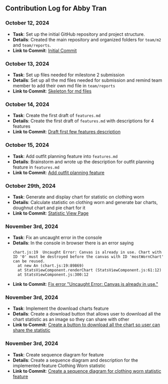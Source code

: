 ## Contribution Log for Abby Tran

### October 12, 2024
- **Task**: Set up the initial GitHub repository and project structure.
- **Details**: Created the main repository and organized folders for `team/m2` and `team/reports`.
- **Link to Commit**: [Initial Commit](https://github.com/nhan0504/CS326/commit/8be2b6b72886a65f484eb2fefaa3ae65c38be65f)

### October 13, 2024
- **Task**: Set up files needed for milestone 2 submission
- **Details**: Set up all the md files needed for submission and remind team member to add their own md file in `team/reports`
- **Link to Commit**: [Skeleton for md files](https://github.com/nhan0504/CS326/commit/f0fba5c5f01f31d7d1a381903f108ea7b10d6cb5)

### October 14, 2024
- **Task**: Create the first draft of `features.md` 
- **Details**: Create the first draft of `features.md` with descriptions for 4 features 
- **Link to Commit**: [Draft first few features description](https://github.com/nhan0504/CS326/commit/0bc6ac7e84f529f562016dbac994372a284b801e)

### October 15, 2024
- **Task**: Add outfit planning feature into `features.md` 
- **Details**: Brainstorm and wrote up the description for outfit planning feature in `features.md`
- **Link to Commit**: [Add outfit planning feature](https://github.com/nhan0504/CS326/commit/702a8063482435c8c6a20064984a065ced2f21f7)

### October 29th, 2024
- **Task**: Generate and display chart for statistic on clothing worn
- **Details**: Calculate statistic on clothing worn and generate bar charts, doughnut chart and pie chart for it
- **Link to Commit**: [Statistic View Page](https://github.com/nhan0504/CS326/pull/14/commits/67a7d2bcc722866c948cc7114b152a30625bc1f4)

### November 3rd, 2024
- **Task**: Fix an uncaught error in the console
- **Details**: In the console in browser there is an error saying 
  ```
  chart.js:19  Uncaught Error: Canvas is already in use. Chart with ID '0' must be destroyed before the canvas with ID 'mostWornChart' can be reused.
    at new An (chart.js:19:89869)
    at StatsViewComponent.renderChart (StatsViewComponent.js:61:12)
    at StatsViewComponent.js:300:12
  ```
- **Link to Commit**: [Fix error "Uncaught Error: Canvas is already in use."](https://github.com/nhan0504/CS326/commit/b460d59e769d9219e21934f3447be3a5d89edea0)

### November 3rd, 2024
- **Task**: Implement the download charts feature
- **Details**: Create a download button that allows user to download all the chart statistic as an image so they can share with other
- **Link to Commit**: [Create a button to download all the chart so user can share the statistic](https://github.com/nhan0504/CS326/pull/24/commits/dcc1ef0836c982c30debd28b0a958d54844a8101)

### November 3rd, 2024
- **Task**: Create sequence diagram for feature
- **Details**: Create a sequence diagram and description for the implemented feature Clothing Worn statistic
- **Link to Commit**: [Create a sequence diagram for clothing worn statistic feature](https://github.com/nhan0504/CS326/pull/28/commits/7442b25873c846c31bf89fd6859be0836c9c9ffe)
